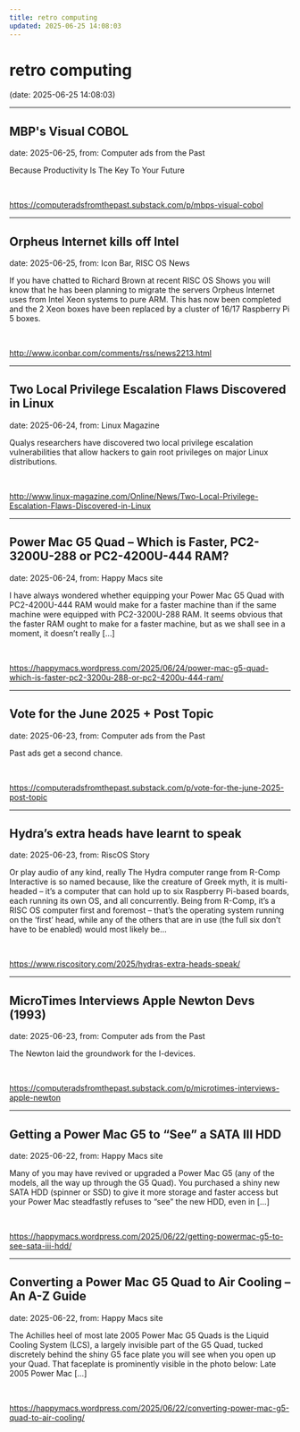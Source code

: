 ```yaml
---
title: retro computing
updated: 2025-06-25 14:08:03
---
```


# retro computing

(date: 2025-06-25 14:08:03)

---

## MBP's Visual COBOL

date: 2025-06-25, from: Computer ads from the Past

Because Productivity Is The Key To Your Future 

<br> 

<https://computeradsfromthepast.substack.com/p/mbps-visual-cobol>

---

## Orpheus Internet kills off Intel

date: 2025-06-25, from: Icon Bar, RISC OS News

If you have chatted to Richard Brown at recent RISC OS Shows you will know that he has been planning to migrate the servers Orpheus Internet uses from Intel Xeon systems to pure ARM. This has now been completed and the 2 Xeon boxes have been replaced by a cluster of 16/17 Raspberry Pi 5 boxes. 

<br> 

<http://www.iconbar.com/comments/rss/news2213.html>

---

## Two Local Privilege Escalation Flaws Discovered in Linux

date: 2025-06-24, from: Linux Magazine

<p>Qualys researchers have discovered two local privilege escalation vulnerabilities that allow hackers to gain root privileges on major Linux distributions.</p> 

<br> 

<http://www.linux-magazine.com/Online/News/Two-Local-Privilege-Escalation-Flaws-Discovered-in-Linux>

---

## Power Mac G5 Quad – Which is Faster, PC2-3200U-288 or PC2-4200U-444 RAM?

date: 2025-06-24, from: Happy Macs site

I have always wondered whether equipping your Power Mac G5 Quad with PC2-4200U-444 RAM would make for a faster machine than if the same machine were equipped with PC2-3200U-288 RAM. It seems obvious that the faster RAM ought to make for a faster machine, but as we shall see in a moment, it doesn&#8217;t really [&#8230;] 

<br> 

<https://happymacs.wordpress.com/2025/06/24/power-mac-g5-quad-which-is-faster-pc2-3200u-288-or-pc2-4200u-444-ram/>

---

## Vote for the June 2025 + Post Topic

date: 2025-06-23, from: Computer ads from the Past

Past ads get a second chance. 

<br> 

<https://computeradsfromthepast.substack.com/p/vote-for-the-june-2025-post-topic>

---

## Hydra’s extra heads have learnt to speak

date: 2025-06-23, from: RiscOS Story

Or play audio of any kind, really The Hydra computer range from R-Comp Interactive is so named because, like the creature of Greek myth, it is multi-headed &#8211; it&#8217;s a computer that can hold up to six Raspberry Pi-based boards, each running its own OS, and all concurrently. Being from R-Comp, it&#8217;s a RISC OS computer first and foremost &#8211; that&#8217;s the operating system running on the &#8216;first&#8217; head, while any of the others that are in use (the full six don&#8217;t have to be enabled) would most likely be&#8230; 

<br> 

<https://www.riscository.com/2025/hydras-extra-heads-speak/>

---

## MicroTimes Interviews Apple Newton Devs (1993)

date: 2025-06-23, from: Computer ads from the Past

The Newton laid the groundwork for the I-devices. 

<br> 

<https://computeradsfromthepast.substack.com/p/microtimes-interviews-apple-newton>

---

## Getting a Power Mac G5 to “See” a SATA III HDD

date: 2025-06-22, from: Happy Macs site

Many of you may have revived or upgraded a Power Mac G5 (any of the models, all the way up through the G5 Quad). You purchased a shiny new SATA HDD (spinner or SSD) to give it more storage and faster access but your Power Mac steadfastly refuses to &#8220;see&#8221; the new HDD, even in [&#8230;] 

<br> 

<https://happymacs.wordpress.com/2025/06/22/getting-powermac-g5-to-see-sata-iii-hdd/>

---

## Converting a Power Mac G5 Quad to Air Cooling – An A-Z Guide

date: 2025-06-22, from: Happy Macs site

The Achilles heel of most late 2005 Power Mac G5 Quads is the Liquid Cooling System (LCS), a largely invisible part of the G5 Quad, tucked discretely behind the shiny G5 face plate you will see when you open up your Quad. That faceplate is prominently visible in the photo below: Late 2005 Power Mac [&#8230;] 

<br> 

<https://happymacs.wordpress.com/2025/06/22/converting-power-mac-g5-quad-to-air-cooling/>

